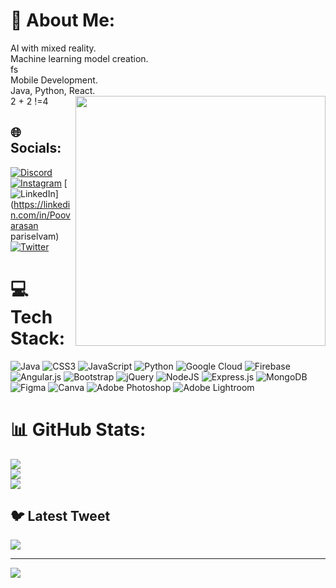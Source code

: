 # 💫 About Me:
AI with mixed reality.<br>Machine learning model creation.<br>fs<br>Mobile Development.<br>Java, Python, React.<br>2 + 2 !=4
<img align="right" src="https://github.com/Anmol-Baranwal/Cool-GIFs-For-GitHub" width="400" height="400" />

## 🌐 Socials:
[![Discord](https://img.shields.io/badge/Discord-%237289DA.svg?logo=discord&logoColor=white)](https://discord.gg/https://discord.gg/YVttBBQn) [![Instagram](https://img.shields.io/badge/Instagram-%23E4405F.svg?logo=Instagram&logoColor=white)](https://instagram.com/cynical_epitome) [![LinkedIn](https://img.shields.io/badge/LinkedIn-%230077B5.svg?logo=linkedin&logoColor=white)](https://linkedin.com/in/Poovarasan pariselvam) [![Twitter](https://img.shields.io/badge/Twitter-%231DA1F2.svg?logo=Twitter&logoColor=white)](https://twitter.com/Poovarasan_2003) 

# 💻 Tech Stack:
![Java](https://img.shields.io/badge/java-%23ED8B00.svg?style=for-the-badge&logo=java&logoColor=white) ![CSS3](https://img.shields.io/badge/css3-%231572B6.svg?style=for-the-badge&logo=css3&logoColor=white) ![JavaScript](https://img.shields.io/badge/javascript-%23323330.svg?style=for-the-badge&logo=javascript&logoColor=%23F7DF1E) ![Python](https://img.shields.io/badge/python-3670A0?style=for-the-badge&logo=python&logoColor=ffdd54) ![Google Cloud](https://img.shields.io/badge/Google%20Cloud-%234285F4.svg?style=for-the-badge&logo=google-cloud&logoColor=white) ![Firebase](https://img.shields.io/badge/firebase-%23039BE5.svg?style=for-the-badge&logo=firebase) ![Angular.js](https://img.shields.io/badge/angular.js-%23E23237.svg?style=for-the-badge&logo=angularjs&logoColor=white) ![Bootstrap](https://img.shields.io/badge/bootstrap-%23563D7C.svg?style=for-the-badge&logo=bootstrap&logoColor=white) ![jQuery](https://img.shields.io/badge/jquery-%230769AD.svg?style=for-the-badge&logo=jquery&logoColor=white) ![NodeJS](https://img.shields.io/badge/node.js-6DA55F?style=for-the-badge&logo=node.js&logoColor=white) ![Express.js](https://img.shields.io/badge/express.js-%23404d59.svg?style=for-the-badge&logo=express&logoColor=%2361DAFB) ![MongoDB](https://img.shields.io/badge/MongoDB-%234ea94b.svg?style=for-the-badge&logo=mongodb&logoColor=white) 	![Figma](https://img.shields.io/badge/figma-%23F24E1E.svg?style=for-the-badge&logo=figma&logoColor=white) ![Canva](https://img.shields.io/badge/Canva-%2300C4CC.svg?style=for-the-badge&logo=Canva&logoColor=white) ![Adobe Photoshop](https://img.shields.io/badge/adobephotoshop-%2331A8FF.svg?style=for-the-badge&logo=adobephotoshop&logoColor=white) ![Adobe Lightroom](https://img.shields.io/badge/Adobe%20Lightroom-31A8FF.svg?style=for-the-badge&logo=Adobe%20Lightroom&logoColor=white)
# 📊 GitHub Stats:
![](https://github-readme-stats.vercel.app/api?username=Poovarasan-2003&theme=dark&hide_border=false&include_all_commits=true&count_private=false)<br/>
![](https://github-readme-streak-stats.herokuapp.com/?user=Poovarasan-2003&theme=dark&hide_border=false)<br/>
![](https://github-readme-stats.vercel.app/api/top-langs/?username=Poovarasan-2003&theme=dark&hide_border=false&include_all_commits=true&count_private=false&layout=compact)

## 🐦 Latest Tweet
[![](https://gtce.itsvg.in/api?username=Poovarasan_2003)](https://github.com/VishwaGauravIn/github-twitter-card-embed)

---
[![](https://visitcount.itsvg.in/api?id=Poovarasan-2003&icon=0&color=0)](https://visitcount.itsvg.in)

<!-- Proudly created with GPRM ( https://gprm.itsvg.in ) -->
